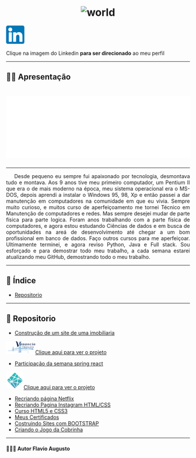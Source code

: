 <h1 align="center">
            <img src="https://github.com/flavioavds/apresentacao-github/blob/master/globoworld2.gif" alt="world" width="900"/>
</h1>

<a href="https://www.linkedin.com/in/flavio-augusto-venancio-de-souza-9083981a3" target="_blank"><img src="https://github.com/flavioavds/apresentacao-github/blob/master/linkdin.png" alt="linkdin" width="50"></a>

Clique na imagem do Linkedin **para ser direcionado** ao meu perfil

---

## 👨‍🎓 Apresentação

<h1>
    <img src="https://github.com/flavioavds/apresentacao-github/blob/master/homemletra2.gif" alt="homemletra" width="auto"/>
</h1>


---
<p align="justify">
&nbsp;&nbsp;&nbsp;&nbsp;Desde pequeno eu sempre fui apaixonado por tecnologia, desmontava tudo e montava. Aos 9 anos tive meu primeiro computador, um Pentium II que era o de mais moderno na época, meu sistema operacional era o MS-DOS, depois aprendi a instalar o Windows 95, 98, Xp e então passei a dar manutenção em computadores na comunidade em que eu vivia. Sempre muito curioso, e muitos curso de aperfeiçoamento me tornei Técnico em Manutenção de computadores e redes. Mas sempre desejei mudar de parte física para parte logica. Foram anos trabalhando com a parte física de computadores, e agora estou estudando Ciências de dados e em busca de oportunidades na areá de desenvolvimento até chegar a um bom profissional em banco de dados. Faço outros cursos para me aperfeiçoar. Ultimamente terminei, e agora reviso Python, Java e Full stack. Sou esforçado e para demostrar todo meu trabalho,  a cada semana estarei atualizando meu GitHub, demostrando todo o meu trabalho.
</p>

--- 
## 📖 Índice

- [Repositorio](#-repositorio)
            
---
            
## 📂 Repositorio
   
- [Construção de um site de uma imobiliaria](https://github.com/flavioavds/site-imoveis)

<a href="https://venancioimoveis.netlify.app/" target="_blank"><img src="https://github.com/flavioavds/apresentacao-github/blob/master/venancio-imoveis.png" alt="Netlify" width="80">Clique aqui para ver o projeto</a>

- [Participação da semana spring react](https://github.com/flavioavds/dsmovie)

<a href="https://treinamento-spring-e-react.netlify.app/" target="_blank"><img src="https://github.com/flavioavds/apresentacao-github/blob/master/file_type_netlify_icon_130354.png" alt="Netlify">Clique aqui para ver o projeto</a>

- [Recriando página Netflix](https://github.com/flavioavds/recriando-Netflix)
- [Recriando Pagina Instagram HTML/CSS](https://github.com/flavioavds/recriando-pagina-instagram-github)
- [Curso HTML5 e CSS3](https://github.com/flavioavds/curso-html-e-css3)
- [Meus Certificados](https://github.com/flavioavds/meus-certificados)
- [Costruindo Sites com BOOTSTRAP](https://github.com/flavioavds/construindo-sites-bootstrap)
- [Criando o Jogo da Cobrinha](https://github.com/flavioavds/projeto-cobrinha)
           
---
            
#### 👨🏻‍🎓 Autor Flavio Augusto
